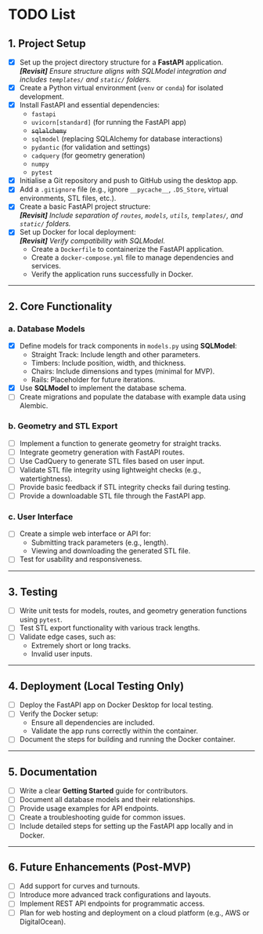 # TODO List

## 1. Project Setup
- [x] Set up the project directory structure for a **FastAPI** application.  
  _**[Revisit]** Ensure structure aligns with SQLModel integration and includes `templates/` and `static/` folders._
- [x] Create a Python virtual environment (`venv` or `conda`) for isolated development.
- [x] Install FastAPI and essential dependencies:
  - `fastapi`
  - `uvicorn[standard]` (for running the FastAPI app)
  - ~~`sqlalchemy`~~  
  - `sqlmodel` (replacing SQLAlchemy for database interactions)
  - `pydantic` (for validation and settings)
  - `cadquery` (for geometry generation)
  - `numpy`
  - `pytest`
- [x] Initialise a Git repository and push to GitHub using the desktop app.
- [x] Add a `.gitignore` file (e.g., ignore `__pycache__`, `.DS_Store`, virtual environments, STL files, etc.).
- [x] Create a basic FastAPI project structure:  
  _**[Revisit]** Include separation of `routes`, `models`, `utils`, `templates/`, and `static/` folders._
- [x] Set up Docker for local deployment:  
  _**[Revisit]** Verify compatibility with SQLModel._
  - Create a `Dockerfile` to containerize the FastAPI application.
  - Create a `docker-compose.yml` file to manage dependencies and services.
  - Verify the application runs successfully in Docker.

---

## 2. Core Functionality

### a. Database Models
- [x] Define models for track components in `models.py` using **SQLModel**:
  - Straight Track: Include length and other parameters.
  - Timbers: Include position, width, and thickness.
  - Chairs: Include dimensions and types (minimal for MVP).
  - Rails: Placeholder for future iterations.
- [x] Use **SQLModel** to implement the database schema.
- [ ] Create migrations and populate the database with example data using Alembic.

### b. Geometry and STL Export
- [ ] Implement a function to generate geometry for straight tracks.
- [ ] Integrate geometry generation with FastAPI routes.
- [ ] Use CadQuery to generate STL files based on user input.
- [ ] Validate STL file integrity using lightweight checks (e.g., watertightness).
- [ ] Provide basic feedback if STL integrity checks fail during testing.
- [ ] Provide a downloadable STL file through the FastAPI app.

### c. User Interface
- [ ] Create a simple web interface or API for:
  - Submitting track parameters (e.g., length).
  - Viewing and downloading the generated STL file.
- [ ] Test for usability and responsiveness.

---

## 3. Testing
- [ ] Write unit tests for models, routes, and geometry generation functions using `pytest`.
- [ ] Test STL export functionality with various track lengths.
- [ ] Validate edge cases, such as:
  - Extremely short or long tracks.
  - Invalid user inputs.

---

## 4. Deployment (Local Testing Only)
- [ ] Deploy the FastAPI app on Docker Desktop for local testing.
- [ ] Verify the Docker setup:
  - Ensure all dependencies are included.
  - Validate the app runs correctly within the container.
- [ ] Document the steps for building and running the Docker container.

---

## 5. Documentation
- [ ] Write a clear **Getting Started** guide for contributors.
- [ ] Document all database models and their relationships.
- [ ] Provide usage examples for API endpoints.
- [ ] Create a troubleshooting guide for common issues.
- [ ] Include detailed steps for setting up the FastAPI app locally and in Docker.

---

## 6. Future Enhancements (Post-MVP)
- [ ] Add support for curves and turnouts.
- [ ] Introduce more advanced track configurations and layouts.
- [ ] Implement REST API endpoints for programmatic access.
- [ ] Plan for web hosting and deployment on a cloud platform (e.g., AWS or DigitalOcean).
